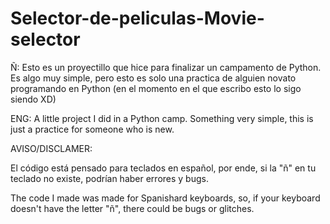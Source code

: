 # Selector-de-peliculas-Movie-selector
Ñ: Esto es un proyectillo que hice para finalizar un campamento de Python. Es algo muy simple, pero esto es solo una practica de alguien novato programando en Python (en el momento en el que escribo esto lo sigo siendo XD) 

ENG: A little project I did in a Python camp. Something very simple, this is just a practice for someone who is new.

AVISO/DISCLAMER:

El código está pensado para teclados en español, por ende, si la "ñ" en tu teclado no existe, podrían haber errores y bugs.

The code I made was made for Spanishard keyboards, so, if your keyboard doesn't have the letter "ñ", there could be bugs or glitches.
